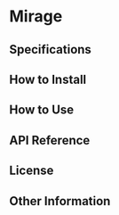 # Mirage

## Specifications

## How to Install

## How to Use

## API Reference

## License

## Other Information
